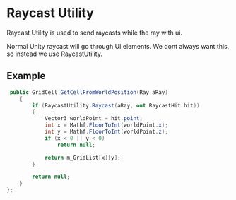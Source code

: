 # Raycast Utility

Raycast Utility is used to send raycasts while the ray with ui.

Normal Unity raycast will go through UI elements. We dont always want this, so instead we use RaycastUtility.

## Example
```c#
 public GridCell GetCellFromWorldPosition(Ray aRay)
    {
        if (RaycastUtility.Raycast(aRay, out RaycastHit hit))
        {
            Vector3 worldPoint = hit.point;
            int x = Mathf.FloorToInt(worldPoint.x);
            int y = Mathf.FloorToInt(worldPoint.z);
            if (x < 0 || y < 0)
                return null;

            return m_GridList[x][y];
        }

        return null;
    }
};
```